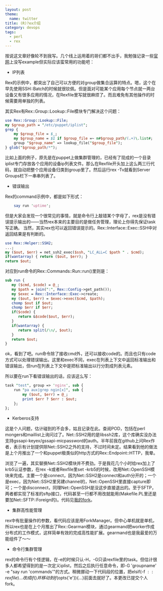 ```yaml
---
layout: post
theme:
  name: twitter
title: (R)?ex介绍
category: devops
tags:
  - perl
  - rex
---
```


按说这文章好像轮不到我写。几个线上运用着的哥们都不出手，我勉强记录一些[官网](http://rexify.org/)上没写example但实际应该蛮常用的功能吧：

* IP列表

Rex的示例中，都突出了自己可以方便的对group做集合运算的特点。嗯，这个在早先使用SSH::Batch的时候就很钦佩。但是面对可能某个应用每个节点就一两台设备又有很多应用的情况，在Rexfile里写就很麻烦了。而且难免有其他操作的时候需要用单独的列表。

其实Rex有Rex::Group::Lookup::File模块专门解决这个问题：
```perl
use Rex::Group::Lookup::File;
my $group_path = "/etc/puppet/iplist";
grep {
    my $group_file = $_;
    my $group_name = $1 if $group_file =~ m#$group_path/(.+)\.list#;
    group "$group_name" => lookup_file("$group_file");
} glob("$group_path/*");
```
比如上面的例子，原先是在puppet上做集群管理的，已经有了现成的一个目录iplist专门存放各个应用的设备ip列表文件。那么在Rexfile开头加上这么两三行代码，就自动把整个应用设备归类到group里了。然后运行rex -Tv就看到Server Groups栏下一串串列表了。

* 错误输出

Rex的command示例中，都是如下形式：
```perl
    say run 'uptime';
```
但是大家会发现一个很常见的事情，就是命令行上敲错某个字母了，rex是没有错误提示输出的——当然rex本来的主要目的是做任务管理，理论上你得先保证task写正确。
当然，其实rex也可以返回错误提示的。Rex::Interface::Exec::SSH中对返回结果是有判断的。
```perl
use Rex::Helper::SSH2;
...;
my ($out, $err) = net_ssh2_exec($ssh, "LC_ALL=C $path " . $cmd);
if(wantarray) { return ($out, $err); }
return $out;
```
对应到run命令的Rex::Commands::Run::run()里则是：
```perl
sub run {
   my ($cmd, $code) = @_;
   my $path = join(":", Rex::Config->get_path());
   my $exec = Rex::Interface::Exec->create;
   my ($out, $err) = $exec->exec($cmd, $path);
   chomp $out if $out;
   chomp $err if $err;
   if($code) {
      return &$code($out, $err);
   }
   if(wantarray) {
      return split(/\n/, $out);
   }
   return $out;
}
```
ok，看到了吧。run命令除了接收cmd外，还可以接收code的。而且也只有code方式可以处理错误输出。这里和exec不同，exec在列表上下文中返回标准输出和错误输出，但run在列表上下文中是把标准输出以行分割成列表元素。

所以要在run下看错误输出的话，应该这么写：
```perl
task "test", group => 'nginx', sub {
    run "pa aux|grep ngin[x]", sub {
        my ($out, $err) = @_;
        print $err ? $err : $out;
    };
};
```

* Kerberos支持

这是个人问题，估计碰到的不会多，姑且记录在此。查阅POD，包括在perl mongers和maillist上询问过了。Net::SSH2用的是libssh2库，这个库确实没办法支持gssapi-keyex/gssapi-micpassword的auth。半年前我在github上问Rex作者，表示有计划提供除Net::SSH2之外的支持，不过时间未定。结果看到他的做法是上个月推出了一个和puppet极类似的http方式的Rex::Endpoint::HTTP，我晕。

浏览了一遍，其实替换Net::SSH2模块并不费劲。于是我花几个小时给rex加上了krb5认证参数，在rex -k或者Rexfile里set -krb5的时候，改用Net::OpenSSH模块来完成。主要一个是connect，因为Net::SSH2是connect和auth分开的；一个是exec，因为Net::SSH2里另建channel的，Net::OpenSSH里直接capture即可；一个是disconnect，同理Net::OpenSSH是没这步直接退出的。至于SFTP，两者都实现了标准的sftp接口，代码甚至一行都不用改就能用(Makefile.PL里还是要加Net::SFTP::Foreign的)。代码见[我的fork](http://github.com/chenryn/rex)。

* 集群高性能管理

rex中有批量操作的参数，看代码应该是用ForkManager。但中心单机就是单机，所以rex也是在上个月推出了Rex::Gearman模块，通过gearmand把worker作成分布式的工作模式，这样简单有效的完成高性能扩展。gearmand也是我最爱的万能组件了～～

* 命令行集群管理

rex的命令行有个怪逻辑，在-e的时候只认-H，-G只读rexfile里的task。但估计很多人都希望得到的是一次定义iplist，然后之后执行任意命令，即-G 'groupname' -e "say run 'commands'"的方式。稍微挪动一下代码段的位置，把elsif(-f $::rexfile){...}改成if(){}并移动到if($opts{'e'}){...}前面去就好了。本更改已提交个人fork。

